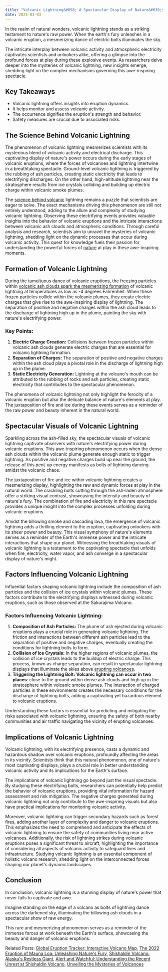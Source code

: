 ```yaml
---
title: "Volcanic Lightning&#058; A Spectacular Display of Nature&#039;s Power"
date: 2025-03-03
---
```


In the realm of natural wonders, volcanic lightning stands as a striking testament to nature's raw power. When the earth's fury unleashes in a volcanic eruption, a mesmerizing dance of electric bolts illuminates the sky.

The intricate interplay between volcanic activity and atmospheric electricity captivates scientists and onlookers alike, offering a glimpse into the profound forces at play during these explosive events. As researchers delve deeper into the mysteries of volcanic lightning, new insights emerge, shedding light on the complex mechanisms governing this awe-inspiring spectacle.

## Key Takeaways

- Volcanic lightning offers insights into eruption dynamics.
- It helps monitor and assess volcanic activity.
- The occurrence signifies the eruption's strength and behavior.
- Safety measures are crucial due to associated risks.

## The Science Behind Volcanic Lightning

The phenomenon of volcanic lightning mesmerizes scientists with its mysterious blend of volcanic activity and electrical discharge. This captivating display of nature's power occurs during the early stages of volcanic eruptions, where the forces of volcanoes and lightning intertwine in a breathtaking spectacle. Ground-level volcanic lightning is triggered by the rubbing of ash particles, creating static electricity that leads to electrifying discharges. On the other hand, high-altitude lightning near the stratosphere results from ice crystals colliding and building up electric charge within volcanic smoke plumes.

The [science behind volcanic](https://magmamatters.com/geothermal-energy-and-its-volcanic-origins/ "Geothermal Energy and Its Volcanic Origins") lightning remains a puzzle that scientists are eager to solve. The exact mechanisms driving this phenomenon are still not entirely understood, adding to the allure and complexity of studying volcanic lightning. Observing these electrifying events provides valuable insights into the behavior of volcanic eruptions and the intricate interactions between volcanic ash clouds and atmospheric conditions. Through careful analysis and research, scientists aim to unravel the mysteries of volcanic lightning, shedding light on the dynamic processes that occur during volcanic activity. This quest for knowledge fuels their passion for understanding the powerful forces of [nature](https://magmamatters.com/the-art-and-science-of-volcano-monitoring/ "The Art and Science of Volcano Monitoring") at play in these awe-inspiring moments.

## Formation of Volcanic Lightning

During the tumultuous dance of volcanic eruptions, the freezing particles within [volcanic ash clouds spark the mesmerizing formation](https://magmamatters.com/understanding-volcanic-formation-a-comprehensive-guide/ "Understanding Volcanic Formation: A Comprehensive Guide") of volcanic lightning at temperatures as low as -4 degrees Fahrenheit. When these frozen particles collide within the volcanic plumes, they create electric charges that give rise to the awe-inspiring display of lightning. The separation of positive and negative charges within the ash cloud leads to the discharge of lightning high up in the plume, painting the sky with nature's electrifying power.

### Key Points:

1. **Electric Charge Creation:** Collisions between frozen particles within volcanic ash clouds generate electric charges that are essential for volcanic lightning formation.
2. **Separation of Charges:** The separation of positive and negative charges within the ash cloud plays a pivotal role in the discharge of lightning high up in the plume.
3. **Static Electricity Generation:** Lightning at the volcano's mouth can be attributed to the rubbing of rocks and ash particles, creating static electricity that contributes to the spectacular phenomenon.

The phenomena of volcanic lightning not only highlight the ferocity of a volcanic eruption but also the delicate balance of nature's elements at play. The juxtaposition of fire and ice during these events serves as a reminder of the raw power and beauty inherent in the natural world.

## Spectacular Visuals of Volcanic Lightning

Sparkling across the ash-filled sky, the spectacular visuals of volcanic lightning captivate observers with nature's electrifying power during volcanic eruptions. This awe-inspiring phenomenon occurs when the dense ash clouds within the volcanic plume generate enough static to trigger lightning. As positive and negative charges build up near the ground, the release of this pent-up energy manifests as bolts of lightning dancing amidst the volcanic chaos.

The juxtaposition of fire and ice within volcanic lightning creates a mesmerizing display, highlighting the raw and dynamic forces at play in the natural world. The crackling bolts cutting through the ash-laden atmosphere offer a striking visual contrast, showcasing the intensity and beauty of nature's fury. The combination of fire and electricity in this rare spectacle provides a unique insight into the complex processes unfolding during volcanic eruptions.

Amidst the billowing smoke and cascading lava, the emergence of volcanic lightning adds a thrilling element to the eruption, captivating onlookers with its sheer power and beauty. This visual symphony of nature's elements serves as a reminder of the Earth's immense power and the intricate interactions that shape our planet. Witnessing the breathtaking visuals of volcanic lightning is a testament to the captivating spectacle that unfolds when fire, electricity, water vapor, and ash converge in a spectacular display of nature's might.

## Factors Influencing Volcanic Lightning

Influential factors shaping volcanic lightning include the composition of ash particles and the collision of ice crystals within volcanic plumes. These factors contribute to the electrifying displays witnessed during volcanic eruptions, such as those observed at the Sakurajima Volcano.

### Factors Influencing Volcanic Lightning:

1. **Composition of Ash Particles:** The plume of ash ejected during volcanic eruptions plays a crucial role in generating volcanic lightning. The friction and interactions between different ash particles lead to the separation of positive and negative charges, eventually creating the conditions for lightning bolts to form.
2. **Collision of Ice Crystals:** In the higher regions of volcanic plumes, the collision of ice crystals leads to the buildup of electric charge. This process, known as charge separation, can result in spectacular lightning displays that illuminate the skies above [erupting volcanoes](https://magmamatters.com/the-environmental-impact-of-volcanic-eruptions-2/ "The Environmental Impact of Volcanic Eruptions").
3. **Triggering the Lightning Bolt:** **Volcanic lightning can occur in two places**: close to the ground within dense ash clouds and high up in the stratosphere within volcanic smoke plumes. The interaction of charged particles in these environments creates the necessary conditions for the discharge of lightning bolts, adding a captivating yet hazardous element to volcanic eruptions.

Understanding these factors is essential for predicting and mitigating the risks associated with volcanic lightning, ensuring the safety of both nearby communities and air traffic navigating the vicinity of erupting volcanoes.

## Implications of Volcanic Lightning

Volcanic lightning, with its electrifying presence, casts a dynamic and hazardous shadow over volcanic eruptions, profoundly affecting the areas in its vicinity. Scientists think that this natural phenomenon, one of nature's most captivating displays, plays a crucial role in better understanding volcanic activity and its implications for the Earth's surface.

The implications of volcanic lightning go beyond just the visual spectacle. By studying these electrifying bolts, researchers can potentially help predict the behavior of volcanic eruptions, providing vital information for hazard assessment and risk mitigation. The negative charges generated during volcanic lightning not only contribute to the awe-inspiring visuals but also have practical implications for monitoring volcanic activity.

Moreover, volcanic lightning can trigger secondary hazards such as forest fires, adding another layer of complexity and danger to volcanic eruptions. This emphasizes the need to comprehend and anticipate the effects of volcanic lightning to ensure the safety of communities living near active volcanoes. Additionally, the risk of lightning strikes during volcanic eruptions poses a significant threat to aircraft, highlighting the importance of considering all aspects of volcanic activity to safeguard lives and infrastructure. Studying volcanic lightning is an essential component of holistic volcano research, shedding light on the interconnected forces shaping our planet's dynamic landscapes.

## Conclusion

In conclusion, volcanic lightning is a stunning display of nature's power that never fails to captivate and awe.

Imagine standing on the edge of a volcano as bolts of lightning dance across the darkened sky, illuminating the billowing ash clouds in a spectacular show of raw energy.

This rare and mesmerizing phenomenon serves as a reminder of the immense forces at work beneath the Earth's surface, showcasing the beauty and danger of volcanic eruptions.

Related Posts: [Global Eruption Tracker: Interactive Volcano Map](https://magmamatters.com/global-eruption-tracker-interactive-volcano-map/), [The 2022 Eruption of Mauna Loa: Unleashing Nature's Fury](https://magmamatters.com/the-2022-eruption-of-mauna-loa-unleashing-natures-fury/), [Shishaldin Volcano: Alaska's Restless Giant](https://magmamatters.com/shishaldin-volcano-alaskas-restless-giant/), [Alert and Watchful: Understanding the Recent Unrest at Shishaldin Volcano](https://magmamatters.com/alert-and-watchful-understanding-the-recent-unrest-at-shishaldin-volcano/), [Unveiling the Mysteries of Volcanoes](https://magmamatters.com/unveiling-the-mysteries-of-volcanoes/)
